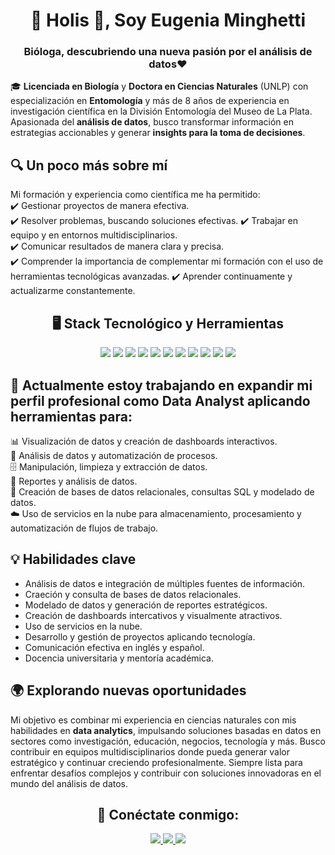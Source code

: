<h1 align="center">👋 Holis 👋, Soy Eugenia Minghetti</h1>
<h3 align="center">Bióloga, descubriendo una nueva pasión por el análisis de datos❤️</h3>

🎓 **Licenciada en Biología** y **Doctora en Ciencias Naturales** (UNLP) con especialización en **Entomología** y más de 8 años de experiencia en investigación científica en la División Entomología del Museo de La Plata. Apasionada del **análisis de datos**, busco transformar información en estrategias accionables y generar **insights para la toma de decisiones**.  

## 🔍 Un poco más sobre mí  
Mi formación y experiencia como científica me ha permitido:  
✔️ Gestionar proyectos de manera efectiva.  
✔️ Resolver problemas, buscando soluciones efectivas. 
✔️ Trabajar en equipo y en entornos multidisciplinarios.  
✔️ Comunicar resultados de manera clara y precisa.  
✔️ Comprender la importancia de complementar mi formación con el uso de herramientas tecnológicas avanzadas. 
✔️ Aprender continuamente y actualizarme constantemente. 

## <h2 align="center"> 🖥️ Stack Tecnológico y Herramientas </h2>
<p align="center">
  <img src="https://img.shields.io/badge/Python-3776AB?style=for-the-badge&logo=python&logoColor=white" />
  <img src="https://img.shields.io/badge/SQL%20Server-CC2927?style=for-the-badge&logo=microsoftsqlserver&logoColor=white" />
  <img src="https://img.shields.io/badge/Power%20BI-F2C811?style=for-the-badge&logo=powerbi&logoColor=black" />
  <img src="https://img.shields.io/badge/Google%20Sheets-34A853?style=for-the-badge&logo=googlesheets&logoColor=white" />
  <img src="https://img.shields.io/badge/VS%20Code-007ACC?style=for-the-badge&logo=visualstudiocode&logoColor=white" />
  <img src="https://img.shields.io/badge/Adobe%20Illustrator-FF9A00?style=for-the-badge&logo=adobeillustrator&logoColor=white" />
  <img src="https://img.shields.io/badge/Adobe%20Photoshop-31A8FF?style=for-the-badge&logo=adobephotoshop&logoColor=white" />
  <img src="https://img.shields.io/badge/CorelDRAW-009F00?style=for-the-badge&logo=coreldraw&logoColor=white" />
  <img src="https://img.shields.io/badge/Notion-000000?style=for-the-badge&logo=notion&logoColor=white" />
  <img src="https://img.shields.io/badge/Slack-4A154B?style=for-the-badge&logo=slack&logoColor=white" />
  <img src="https://img.shields.io/badge/Discord-5865F2?style=for-the-badge&logo=discord&logoColor=white" />
</p>

## 🔭 Actualmente estoy trabajando en expandir mi perfil profesional como Data Analyst aplicando herramientas para:
📊 Visualización de datos y creación de dashboards interactivos.  
🐍 Análisis de datos y automatización de procesos.  
🗄️ Manipulación, limpieza y extracción de datos.  
📑 Reportes y análisis de datos.  
🧩 Creación de bases de datos relacionales, consultas SQL y modelado de datos.  
☁️ Uso de servicios en la nube para almacenamiento, procesamiento y automatización de flujos de trabajo.

## 💡 Habilidades clave  
- Análisis de datos e integración de múltiples fuentes de información.
- Craeción y consulta de bases de datos relacionales.  
- Modelado de datos y generación de reportes estratégicos.
- Creación de dashboards intercativos y visualmente atractivos.
- Uso de servicios en la nube. 
- Desarrollo y gestión de proyectos aplicando tecnología.  
- Comunicación efectiva en inglés y español.  
- Docencia universitaria y mentoría académica.  

## 🌍 Explorando nuevas oportunidades  
Mi objetivo es combinar mi experiencia en ciencias naturales con mis habilidades en **data analytics**, impulsando soluciones basadas en datos en sectores como investigación, educación, negocios, tecnología y más. Busco contribuir en equipos multidisciplinarios donde pueda generar valor estratégico y continuar creciendo profesionalmente. Siempre lista para enfrentar desafíos complejos y contribuir con soluciones innovadoras en el mundo del análisis de datos.

<h2 align="center"> 🔗 Conéctate conmigo: </h2>
<p align="center">
  <a href="https://www.linkedin.com/in/eugenia-minghetti-017271280/">
    <img src="https://img.shields.io/badge/LinkedIn-0077B5?style=for-the-badge&logo=linkedin&logoColor=white" />
  </a>
  <a href="mailto:eugeniaminghetti@gmail.com">
    <img src="https://img.shields.io/badge/Gmail-D14836?style=for-the-badge&logo=gmail&logoColor=white" />
  </a>
  <a href="mailto:eugeniaminghetti@hotmail.com">
    <img src="https://img.shields.io/badge/Hotmail-0072C6?style=for-the-badge&logo=microsoftoutlook&logoColor=white" />
  </a>
</p> 
